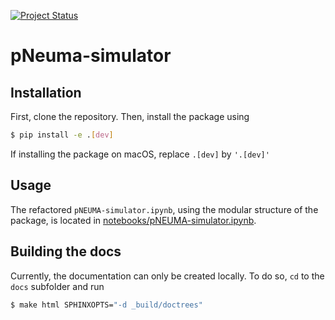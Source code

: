 
[![Project Status](https://img.shields.io/badge/status-under%20development-yellow)](https://github.com/EPFL-ENAC/pNeuma-simulator)

# pNeuma-simulator

## Installation

First, clone the repository. Then, install the package using

```bash
$ pip install -e .[dev]
```

If installing the package on macOS, replace `.[dev]` by `'.[dev]'`

## Usage

The refactored `pNEUMA-simulator.ipynb`, using the modular structure of the package, is located in [notebooks/pNEUMA-simulator.ipynb](pNeuma_simulator/notebooks/pNEUMA-simulator.ipynb).

## Building the docs

Currently, the documentation can only be created locally. To do so, `cd` to the `docs` subfolder and run

```bash
$ make html SPHINXOPTS="-d _build/doctrees"
```

